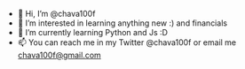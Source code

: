 - 👋 Hi, I’m @chava100f
- 👀 I’m interested in learning anything new :) and financials
- 🌱 I’m currently learning Python and Js :D 
- 📫 You can reach me in my Twitter @chava100f or email me chava100f@gmail.com

<!---
chava100f/chava100f is a ✨ special ✨ repository because its `README.md` (this file) appears on your GitHub profile.
You can click the Preview link to take a look at your changes.
--->
